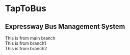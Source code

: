 # TapToBus
## Expressway Bus Management System <br>

This is from main branch <br>
This is from branch1 <br>
This is from branch2
